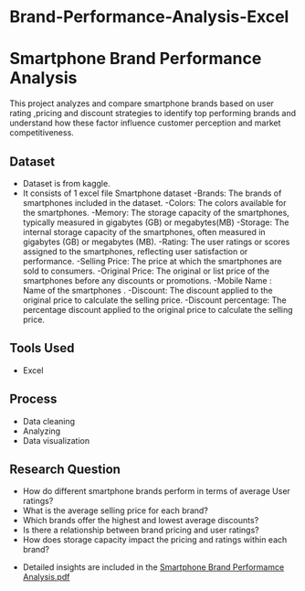 # Brand-Performance-Analysis-Excel
#  Smartphone Brand Performance Analysis
  This project analyzes and compare smartphone brands based on user rating ,pricing and discount strategies to identify top performing brands and understand how these factor influence customer perception and         market competitiveness.

## Dataset
 - Dataset is from kaggle.
 - It consists of 1 excel file  Smartphone dataset
   -Brands: The brands of smartphones included in the dataset.
   -Colors: The colors available for the smartphones.
   -Memory: The storage capacity of the smartphones, typically measured in gigabytes (GB) or megabytes(MB)
   -Storage: The internal storage capacity of the smartphones, often measured in gigabytes (GB) or megabytes
             (MB).
   -Rating: The user ratings or scores assigned to the smartphones, reflecting user satisfaction or performance.
   -Selling Price: The price at which the smartphones are sold to consumers.
   -Original Price: The original or list price of the smartphones before any discounts or promotions.
   -Mobile Name :  Name of the smartphones .
   -Discount: The discount applied to the original price to calculate the selling price.
   -Discount percentage: The percentage discount applied to the original price to calculate the selling price.


## Tools Used
- Excel

## Process

- Data cleaning
- Analyzing
- Data visualization

## Research Question
- How do different smartphone brands perform in terms of average User ratings?
- What is the average selling price for each brand?
- Which brands offer the highest and lowest average discounts?
- Is there a relationship between brand pricing and user ratings?
- How does storage capacity impact the pricing and ratings within each brand?

* Detailed insights are included in the [Smartphone Brand Performamce Analysis.pdf](https://github.com/ManyaGupta-mg/Brand-Performance-Analysis-Excel/blob/main/Smartphone%20Brand%20Performance%20Analysis%20Presentation.pdf)
